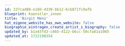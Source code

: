 ```yaml
---
id: 237cad80-e18d-4339-bb12-6cb871fc9afb
blueprint: kuenstler_innen
title: 'Birgit Menz'
hat_eigene_website_has_own_website: false
biographie_eintragen_create_artist_s_biography: false
updated_by: b1a43fd3-c865-4122-b6cc-50cfa81a1985
updated_at: 1722198354
---
```

